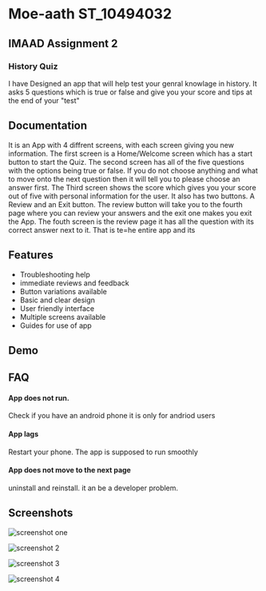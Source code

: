 
# Moe-aath ST_10494032

## IMAAD Assignment 2

### History Quiz
I have Designed an app that will help test your genral knowlage in history. It asks 5 questions which is true or false and give you your score and tips at the end of your "test" 

## Documentation
It is an App with 4 diffrent screens, with each screen giving you new information. The first screen is a Home/Welcome screen which has a start button to start the Quiz. The second screen has all of the five questions with the options being true or false. If you do not choose anything and what to move onto the next question then it will tell you to please choose an answer first. The Third screen shows the score which gives you your score out of five with personal information for the user. It also has two buttons. A Review and an Exit button. The review button will take you to the fourth page where you can review your answers and the exit one makes you exit the App. The fouth screen is the review page it has all the question with its correct answer next to it. 
That is te=he entire app and its
## Features

- Troubleshooting help
- immediate reviews and feedback
- Button variations available
- Basic and clear design
- User friendly interface
- Multiple screens available
- Guides for use of app
## Demo


## FAQ

#### App does not run.

Check if you have an android phone it is only for andriod users

#### App lags

Restart your phone. The app is supposed to run smoothly

#### App does not move to the next page

uninstall and reinstall. it an be a developer problem.


## Screenshots

![screenshot one](https://github.com/user-attachments/assets/36ed684f-7df6-42fa-ab91-6b39e7628540)

![screenshot 2](https://github.com/user-attachments/assets/171fff06-8349-4566-aee1-4e3fc5348a0e)

![screenshot 3](https://github.com/user-attachments/assets/e48e7d0f-8557-44c4-ba96-fd014cf7334d)

![screenshot 4](https://github.com/user-attachments/assets/445b18d0-83b9-4fd1-a576-914e08b00fb2)

